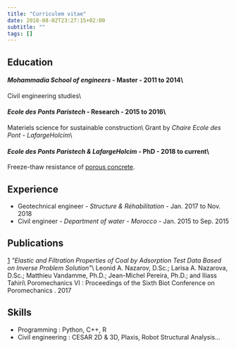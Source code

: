 ```yaml
---
title: "Curriculem vitae"
date: 2018-08-02T23:27:15+02:00
subtitle: ""
tags: []
---
```



## Education

#### *Mohammadia School of engineers*           - Master   - 2011 to 2014\
  Civil engineering studies\
#### *Ecole des Ponts Paristech*                - Research - 2015 to 2016\
  Materiels science for sustainable construction\\
  Grant by *Chaire Ecole des Pont - LafargeHolcim*\
#### *Ecole des Ponts Paristech & LafargeHolcim* - PhD - 2018 to current\\
  Freeze-thaw resistance of [porous concrete](https://en.wikipedia.org/wiki/Pervious_concrete).

## Experience

- Geotechnical engineer - *Structure & Réhabilitation* - Jan. 2017 to Nov. 2018
- Civil engineer - *Department of water - Morocco* - Jan. 2015 to Sep. 2015

## Publications

[1](https://ascelibrary.org/doi/abs/10.1061/9780784480779.034?src=recsys) *"Elastic and Filtration Properties of Coal by Adsorption Test Data Based on Inverse Problem Solution"*\\
Leonid A. Nazarov, D.Sc.; Larisa A. Nazarova, D.Sc.; Matthieu Vandamme, Ph.D.; Jean-Michel Pereira, Ph.D.; and Iliass Tahiri\\
Poromechanics VI : Proceedings of the Sixth Biot Conference on Poromechanics . 2017


## Skills

- Programming : Python, C++, R
- Civil engineering : CESAR 2D & 3D, Plaxis, Robot Structural Analysis...
